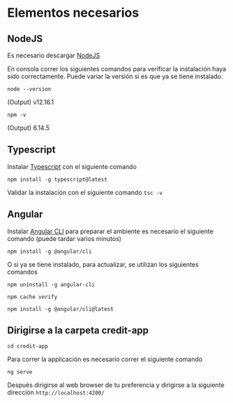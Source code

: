 # Elementos necesarios

## NodeJS
Es necesario descargar [NodeJS](https://nodejs.org/en/)

En consola correr los siguientes comandos para verificar la instalación haya sido correctamente. Puede variar la versión si es que ya se tiene instalado.

`node --version`  

(Output) v12.16.1

`npm -v` 

(Output) 6.14.5

## Typescript
Instalar [Typescript](https://www.typescriptlang.org/) con el siguiente comando 

`npm install -g typescript@latest`

Validar la instalación con el siguiente comando `tsc -v`

## Angular
Instalar [Angular CLI](https://cli.angular.io/) para preparar el ambiente es necesario el siguiente comando (puede tardar varios minutos)

`npm install -g @angular/cli`

O si ya se tiene instalado, para actualizar, se utilizan los siguientes comandos

`npm uninstall -g angular-cli`

`npm cache verify`

`npm install -g @angular/cli@latest`

## Dirigirse a la carpeta credit-app

`cd credit-app`

Para correr la applicación es necesario correr el siguiente comando

`ng serve`

Después dirigirse al web browser de tu preferencia y dirigirse a la siguiente dirección `http://localhost:4200/`